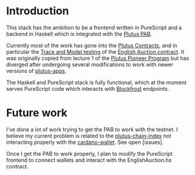 # Introduction
This stack has the ambition to be a frontend written in PureScript and a backend in Haskell which is integrated with the [Plutus PAB](https://github.com/input-output-hk/plutus-apps).

Currently most of the work has gone into the [Plutus Contracts](https://github.com/carleryd/plutus-english-auction/tree/main/src/contracts), and in particular the [Trace and Model testing](https://github.com/carleryd/plutus-english-auction/tree/main/src/contracts/test) of the [English Auction contract](https://github.com/carleryd/plutus-english-auction/blob/main/src/contracts/src/EnglishAuction.hs).
It was originally copied from lecture 1 of the [Plutus Pioneer Program](https://www.youtube.com/channel/UCcAwSpbpQDDzEDRQqcDH8Iw/playlists) but has diverged after undergoing several modifications to work with newer versions of [plutus-apps](https://github.com/input-output-hk/plutus-apps).

The Haskell and PureScript stack is fully functional, which at the moment serves PureScript code which interacts with [Blockfrost](https://blockfrost.io/) endpoints.

# Future work
I've done a lot of work trying to get the PAB to work with the testnet. I believe my current problem is related to the [plutus-chain-index](https://github.com/input-output-hk/plutus-apps/tree/main/plutus-chain-index) not interacting properly with the [cardano-wallet](https://github.com/input-output-hk/cardano-wallet).
See open [issues].

Once I get the PAB to work properly, I plan to modify the PureScript frontend to connect wallets and interact with the EnglishAuction.hs contract.
